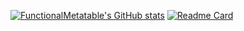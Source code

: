 [![FunctionalMetatable's GitHub stats](https://github-readme-stats.vercel.app/api?username=FunctionalMetatable&theme=radical)](https://github.com/anuraghazra/github-readme-stats)
[![Readme Card](https://github-readme-stats.vercel.app/api/pin/?username=FunctionalMetatable&repo=functionalmetatable.github.io)](https://github.com/anuraghazra/github-readme-stats)
